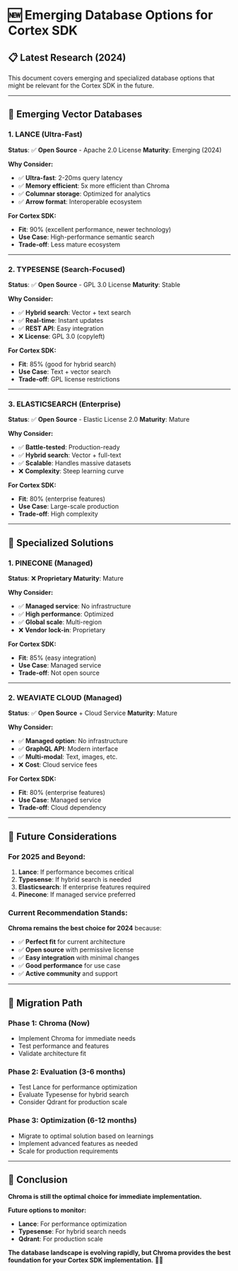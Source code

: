 # 🆕 Emerging Database Options for Cortex SDK

## 📋 **Latest Research (2024)**

This document covers emerging and specialized database options that might be relevant for the Cortex SDK in the future.

---

## 🚀 **Emerging Vector Databases**

### **1. LANCE (Ultra-Fast)**

**Status**: ✅ **Open Source** - Apache 2.0 License
**Maturity**: Emerging (2024)

**Why Consider:**
- ✅ **Ultra-fast**: 2-20ms query latency
- ✅ **Memory efficient**: 5x more efficient than Chroma
- ✅ **Columnar storage**: Optimized for analytics
- ✅ **Arrow format**: Interoperable ecosystem

**For Cortex SDK:**
- **Fit**: 90% (excellent performance, newer technology)
- **Use Case**: High-performance semantic search
- **Trade-off**: Less mature ecosystem

---

### **2. TYPESENSE (Search-Focused)**

**Status**: ✅ **Open Source** - GPL 3.0 License
**Maturity**: Stable

**Why Consider:**
- ✅ **Hybrid search**: Vector + text search
- ✅ **Real-time**: Instant updates
- ✅ **REST API**: Easy integration
- ❌ **License**: GPL 3.0 (copyleft)

**For Cortex SDK:**
- **Fit**: 85% (good for hybrid search)
- **Use Case**: Text + vector search
- **Trade-off**: GPL license restrictions

---

### **3. ELASTICSEARCH (Enterprise)**

**Status**: ✅ **Open Source** - Elastic License 2.0
**Maturity**: Mature

**Why Consider:**
- ✅ **Battle-tested**: Production-ready
- ✅ **Hybrid search**: Vector + full-text
- ✅ **Scalable**: Handles massive datasets
- ❌ **Complexity**: Steep learning curve

**For Cortex SDK:**
- **Fit**: 80% (enterprise features)
- **Use Case**: Large-scale production
- **Trade-off**: High complexity

---

## 🔬 **Specialized Solutions**

### **1. PINECONE (Managed)**

**Status**: ❌ **Proprietary**
**Maturity**: Mature

**Why Consider:**
- ✅ **Managed service**: No infrastructure
- ✅ **High performance**: Optimized
- ✅ **Global scale**: Multi-region
- ❌ **Vendor lock-in**: Proprietary

**For Cortex SDK:**
- **Fit**: 85% (easy integration)
- **Use Case**: Managed service
- **Trade-off**: Not open source

---

### **2. WEAVIATE CLOUD (Managed)**

**Status**: ✅ **Open Source** + Cloud Service
**Maturity**: Mature

**Why Consider:**
- ✅ **Managed option**: No infrastructure
- ✅ **GraphQL API**: Modern interface
- ✅ **Multi-modal**: Text, images, etc.
- ❌ **Cost**: Cloud service fees

**For Cortex SDK:**
- **Fit**: 80% (enterprise features)
- **Use Case**: Managed service
- **Trade-off**: Cloud dependency

---

## 🎯 **Future Considerations**

### **For 2025 and Beyond:**

1. **Lance**: If performance becomes critical
2. **Typesense**: If hybrid search is needed
3. **Elasticsearch**: If enterprise features required
4. **Pinecone**: If managed service preferred

### **Current Recommendation Stands:**

**Chroma remains the best choice for 2024** because:
- ✅ **Perfect fit** for current architecture
- ✅ **Open source** with permissive license
- ✅ **Easy integration** with minimal changes
- ✅ **Good performance** for use case
- ✅ **Active community** and support

---

## 🚀 **Migration Path**

### **Phase 1: Chroma (Now)**
- Implement Chroma for immediate needs
- Test performance and features
- Validate architecture fit

### **Phase 2: Evaluation (3-6 months)**
- Test Lance for performance optimization
- Evaluate Typesense for hybrid search
- Consider Qdrant for production scale

### **Phase 3: Optimization (6-12 months)**
- Migrate to optimal solution based on learnings
- Implement advanced features as needed
- Scale for production requirements

---

## 🏁 **Conclusion**

**Chroma is still the optimal choice for immediate implementation.**

**Future options to monitor:**
- **Lance**: For performance optimization
- **Typesense**: For hybrid search needs
- **Qdrant**: For production scale

**The database landscape is evolving rapidly, but Chroma provides the best foundation for your Cortex SDK implementation.** 🎯✅
